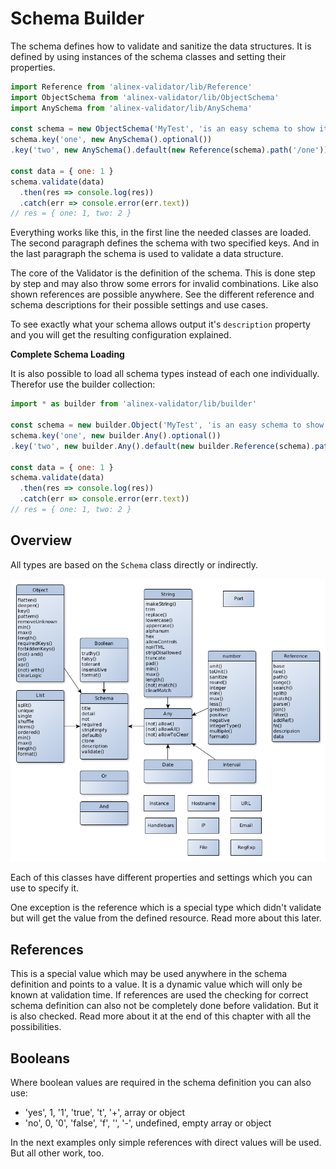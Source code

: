 # Schema Builder

The schema defines how to validate and sanitize the data structures. It is defined
by using instances of the schema classes and setting their properties.

```js
import Reference from 'alinex-validator/lib/Reference'
import ObjectSchema from 'alinex-validator/lib/ObjectSchema'
import AnySchema from 'alinex-validator/lib/AnySchema'

const schema = new ObjectSchema('MyTest', 'is an easy schema to show it´s use')
schema.key('one', new AnySchema().optional())
.key('two', new AnySchema().default(new Reference(schema).path('/one')))

const data = { one: 1 }
schema.validate(data)
  .then(res => console.log(res))
  .catch(err => console.error(err.text))
// res = { one: 1, two: 2 }
```

Everything works like this, in the first line the needed classes are loaded. The
second paragraph defines the schema with two specified keys. And in the last paragraph
the schema is used to validate a data structure.

The core of the Validator is the definition of the schema. This is done step by step and may
also throw some errors for invalid combinations. Like also shown references are possible
anywhere.
See the different reference and schema descriptions for their possible settings and use cases.

To see exactly what your schema allows output it's `description` property and you
will get the resulting configuration explained.

__Complete Schema Loading__

It is also possible to load all schema types instead of each one individually. Therefor use the
builder collection:

```js
import * as builder from 'alinex-validator/lib/builder'

const schema = new builder.Object('MyTest', 'is an easy schema to show it´s use')
schema.key('one', new builder.Any().optional())
.key('two', new builder.Any().default(new builder.Reference(schema).path('/one')))

const data = { one: 1 }
schema.validate(data)
  .then(res => console.log(res))
  .catch(err => console.error(err.text))
// res = { one: 1, two: 2 }
```


## Overview

All types are based on the `Schema` class directly or indirectly.

![Schema types](schema-types.png)

Each of this classes have different properties and settings which you can use to
specify it.

One exception is the reference which is a special type which didn't validate but will get the
value from the defined resource. Read more about this later.


## References

This is a special value which may be used anywhere in the schema definition and points to a value.
It is a dynamic value which will only be known at validation time. If references are used the checking for correct schema definition can also not be completely done before validation. But it is also checked.
Read more about it at the end of this chapter with all the possibilities.


## Booleans

Where boolean values are required in the schema definition you can also use:
- 'yes', 1, '1', 'true', 't', '+', array or object
- 'no', 0, '0', 'false', 'f', '', '-', undefined, empty array or object

In the next examples only simple references with direct values will be used. But all other work, too.
